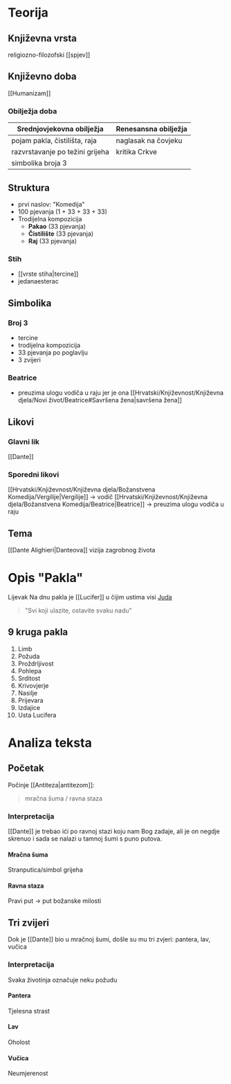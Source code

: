 # Teorija
## Književna vrsta
religiozno-filozofski [[spjev]]

## Književno doba
[[Humanizam]]
### Obilježja doba

Srednjovjekovna obilježja | Renesansna obilježja
--------------------------|----------------------
pojam pakla, čistilišta, raja | naglasak na čovjeku
razvrstavanje po težini grijeha | kritika Crkve
simbolika broja 3 |

## Struktura
- prvi naslov: "Komedija"
- 100 pjevanja (1 + 33 + 33 + 33)
- Trodijelna kompozicija
	- **Pakao** (33 pjevanja)
	- **Čistilište** (33 pjevanja)
	- **Raj** (33 pjevanja)
### Stih
- [[vrste stiha|tercine]]
- jedanaesterac


## Simbolika
### Broj 3
- tercine
- trodijelna kompozicija
- 33 pjevanja po poglavlju
- 3 zvijeri
### Beatrice
- preuzima ulogu vodiča u raju jer je ona [[Hrvatski/Književnost/Književna djela/Novi život/Beatrice#Savršena žena|savršena žena]]

## Likovi
### Glavni lik
[[Dante]]
### Sporedni likovi
[[Hrvatski/Književnost/Književna djela/Božanstvena Komedija/Vergilije|Vergilije]] -> vodič
[[Hrvatski/Književnost/Književna djela/Božanstvena Komedija/Beatrice|Beatrice]] -> preuzima ulogu vodiča u raju

## Tema
[[Dante Alighieri|Danteova]] vizija zagrobnog života

# Opis "Pakla"
Lijevak
Na dnu pakla je [[Lucifer]] u čijim ustima visi [Juda](https://hr.wikipedia.org/wiki/Juda_I%C5%A1kariotski)
> "Svi koji ulazite, ostavite svaku nadu"

## 9 kruga pakla
1. Limb
2. Požuda
3. Proždrljivost
4. Pohlepa
5. Srditost
6. Krivovjerje
7. Nasilje
8. Prijevara
9. Izdajice
10. Usta Lucifera

# Analiza teksta
## Početak
Počinje [[Antiteza|antitezom]]:
> mračna šuma / ravna staza
### Interpretacija
[[Dante]] je trebao ići po ravnoj stazi koju nam Bog zadaje, ali je on negdje skrenuo i sada se nalazi u tamnoj šumi s puno putova.
#### Mračna šuma
Stranputica/simbol grijeha
#### Ravna staza
Pravi put -> put božanske milosti

## Tri zvijeri
Dok je [[Dante]] bio u mračnoj šumi, došle su mu tri zvjeri: pantera, lav, vučica
### Interpretacija
Svaka životinja označuje neku požudu
#### Pantera
Tjelesna strast
#### Lav
Oholost
#### Vučica
Neumjerenost
